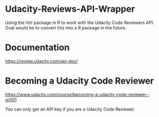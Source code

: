 # Udacity-Reviews-API-Wrapper
Using the httr package in R to work with the Udacity Code Reviewers API. Goal would be to convert this into a R package in the future.

# Documentation
https://review.udacity.com/api-doc/

# Becoming a Udacity Code Reviewer
https://www.udacity.com/course/becoming-a-udacity-code-reviewer--gr001

You can only get an API key if you are a Udacity Code Reviewer.


